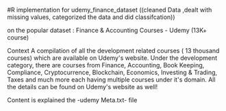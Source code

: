 #R implementation for udemy_finance_dataset
((cleaned Data ,dealt with missing values, categorized the data and did classifcation))

on the popular dataset :
Finance & Accounting Courses - Udemy (13K+ course)

Context
A compilation of all the development related courses ( 13 thousand courses) which are available on Udemy's website. Under the development category, there are courses from Finance, Accounting, Book Keeping, Compliance, Cryptocurrence, Blockchain, Economics, Investing & Trading, Taxes and much more each having multiple courses under it's domain.
All the details can be found on Udemy's website as well!

Content
is explained the -udemy Meta.txt- file
